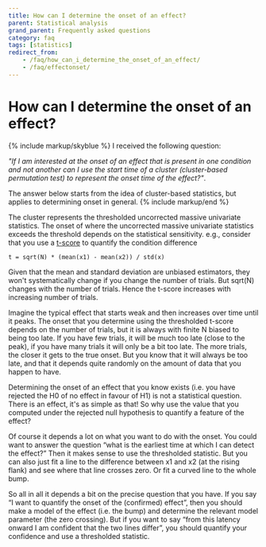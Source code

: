 ```yaml
---
title: How can I determine the onset of an effect?
parent: Statistical analysis
grand_parent: Frequently asked questions
category: faq
tags: [statistics]
redirect_from:
    - /faq/how_can_i_determine_the_onset_of_an_effect/
    - /faq/effectonset/
---
```


# How can I determine the onset of an effect?

{% include markup/skyblue %}
I received the following question:

_"If I am interested at the onset of an effect that is present in one condition and not another can I use the start time of a cluster (cluster-based permutation test) to represent the onset time of the effect?"_.

The answer below starts from the idea of cluster-based statistics, but applies to determining onset in general.
{% include markup/end %}

The cluster represents the thresholded uncorrected massive univariate statistics. The onset of where the uncorrected massive univariate statistics exceeds the threshold depends on the statistical sensitivity. e.g., consider that you use a [t-score](https://en.wikipedia.org/wiki/Student%27s_t-test) to quantify the condition difference

    t = sqrt(N) * (mean(x1) - mean(x2)) / std(x)

Given that the mean and standard deviation are unbiased estimators, they won't systematically change if you change the number of trials. But sqrt(N) changes with the number of trials. Hence the t-score increases with increasing number of trials.

Imagine the typical effect that starts weak and then increases over time until it peaks. The onset that you determine using the thresholded t-score depends on the number of trials, but it is always with finite N biased to being too late. If you have few trials, it will be much too late (close to the peak), if you have many trials it will only be a bit too late. The more trials, the closer it gets to the true onset. But you know that it will always be too late, and that it depends quite randomly on the amount of data that you happen to have.

Determining the onset of an effect that you know exists (i.e. you have rejected the H0 of no effect in favour of H1) is not a statistical question. There is an effect, it's as simple as that! So why use the value that you computed under the rejected null hypothesis to quantify a feature of the effect?

Of course it depends a lot on what you want to do with the onset. You could want to answer the question “what is the earliest time at which I can detect the effect?” Then it makes sense to use the thresholded statistic. But you can also just fit a line to the difference between x1 and x2 (at the rising flank) and see where that line crosses zero. Or fit a curved line to the whole bump.

So all in all it depends a bit on the precise question that you have. If you say “I want to quantify the onset of the (confirmed) effect”, then you should make a model of the effect (i.e. the bump) and determine the relevant model parameter (the zero crossing). But if you want to say “from this latency onward I am confident that the two lines differ”, you should quantify your confidence and use a thresholded statistic.
